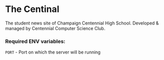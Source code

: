 # The Centinal
The student news site of Champaign Centennial High School. Developed & managed by Centennial Computer Science Club.

### Required ENV variables:
  ```PORT``` - Port on which the server will be running

